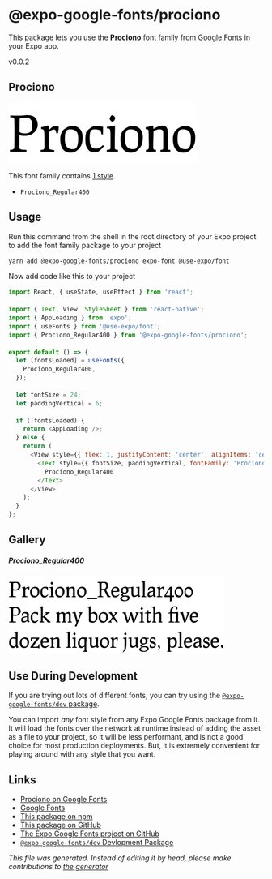 # @expo-google-fonts/prociono

This package lets you use the [**Prociono**](https://fonts.google.com/specimen/Prociono) font family from [Google Fonts](https://fonts.google.com/) in your Expo app.

v0.0.2

## Prociono

![Prociono](./font-family.png)

This font family contains [1 style](#gallery).

- `Prociono_Regular400`

## Usage

Run this command from the shell in the root directory of your Expo project to add the font family package to your project
```sh
yarn add @expo-google-fonts/prociono expo-font @use-expo/font
```

Now add code like this to your project
```js
import React, { useState, useEffect } from 'react';

import { Text, View, StyleSheet } from 'react-native';
import { AppLoading } from 'expo';
import { useFonts } from '@use-expo/font';
import { Prociono_Regular400 } from '@expo-google-fonts/prociono';

export default () => {
  let [fontsLoaded] = useFonts({
    Prociono_Regular400,
  });

  let fontSize = 24;
  let paddingVertical = 6;

  if (!fontsLoaded) {
    return <AppLoading />;
  } else {
    return (
      <View style={{ flex: 1, justifyContent: 'center', alignItems: 'center' }}>
        <Text style={{ fontSize, paddingVertical, fontFamily: 'Prociono_Regular400' }}>
          Prociono_Regular400
        </Text>
      </View>
    );
  }
};

```

## Gallery

##### Prociono_Regular400
![Prociono_Regular400](./61f885124a2a2bbcb15f757f4ac96bf9509c0c1869f1efaa3c4cc6ce99d01f16.ttf.png)


## Use During Development

If you are trying out lots of different fonts, you can try using the [`@expo-google-fonts/dev` package](https://www.npmjs.com/package/@expo-google-fonts/dev).

You can import *any* font style from any Expo Google Fonts package from it. It will load the fonts
over the network at runtime instead of adding the asset as a file to your project, so it will be 
less performant, and is not a good choice for most production deployments. But, it is extremely convenient
for playing around with any style that you want.

## Links

- [Prociono on Google Fonts](https://fonts.google.com/specimen/Prociono)
- [Google Fonts](https://fonts.google.com/)
- [This package on npm](https://www.npmjs.com/package/@expo-google-fonts/prociono)
- [This package on GitHub](https://github.com/expo/google-fonts/tree/master/font-packages/prociono)
- [The Expo Google Fonts project on GitHub](https://github.com/expo/google-fonts)
- [`@expo-google-fonts/dev` Devlopment Package](https://github.com/expo/google-fonts/tree/master/font-packages/dev)


*This file was generated. Instead of editing it by head, please make contributions to [the generator](https://github.com/expo/google-fonts/tree/master/packages/generator)*
